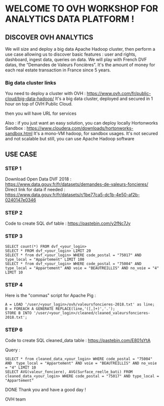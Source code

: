 # WELCOME TO OVH WORKSHOP FOR ANALYTICS DATA PLATFORM !




## DISCOVER OVH ANALYTICS

We will size and deploy a big data Apache Hadoop cluster, then perform a use case allowing us to discover basic features : user and rights, dashboard, ingest data, queries on data.
We will play with French DVF datas, the “Demandes de Valeurs Foncières”.
It's the amount of money for each real estate transaction in France since 5 years.


### Big data cluster links

You need to deploy a cluster with OVH : https://www.ovh.com/fr/public-cloud/big-data-hadoop/ 
It's a big data cluster, deployed and secured in 1 hour on top of OVH Public Cloud.

then you will have URL for services

Also : if you just want an easy solution, you can deploy locally Hortonworks Sandbox : 
https://www.cloudera.com/downloads/hortonworks-sandbox.html
It's a mono-VM hadoop, for sandbox usages. It's not secured and not scalable but still, you can use Apache Hadoop software



## USE CASE

### STEP 1

Download Open Data DVF 2018 : https://www.data.gouv.fr/fr/datasets/demandes-de-valeurs-foncieres/ 
Direct link for data if needed : https://www.data.gouv.fr/fr/datasets/r/1be77ca5-dc1b-4e50-af2b-0240147e0346


### STEP 2

Code to create SQL dvf table : https://pastebin.com/y2fNc7Jy


### STEP 3

```
SELECT count(*) FROM dvf_<your_login>
SELECT * FROM dvf_<your_login> LIMIT 20
SELECT * from dvf_<your_login> WHERE code_postal = "75017" AND  type_local = "Appartement" LIMIT 100
SELECT * from dvf_<your_login> WHERE code_postal = "75004" AND  type_local = "Appartement" AND voie = "BEAUTREILLIS" AND no_voie = "4" LIMIT 10
```

### STEP 4

Here is the "commas" script for Apache Pig :

```
A = LOAD '/user/<your_login>/ovh/valeursfoncieres-2018.txt' as line;  
B = FOREACH A GENERATE REPLACE(line,'([,]+)','.');  
STORE B INTO '/user/<your_login>/cleaned/cleaned_valeursfoncieres-2018.txt';
```


### STEP 6

Code to create SQL cleaned_data table : https://pastebin.com/E801sYtA

Query : 

```
SELECT * from cleaned_data_<your_login> WHERE code_postal = "75004" AND  type_local = "Appartement" AND voie = "BEAUTREILLIS" AND no_voie = "4" LIMIT 10
SELECT AVG(valeur_fonciere), AVG(Surface_reelle_bati) FROM cleaned_data_<your_login> WHERE code_postal = "75017" AND type_local = "Appartement"
```

DONE
Thank you and have a good day !

OVH team